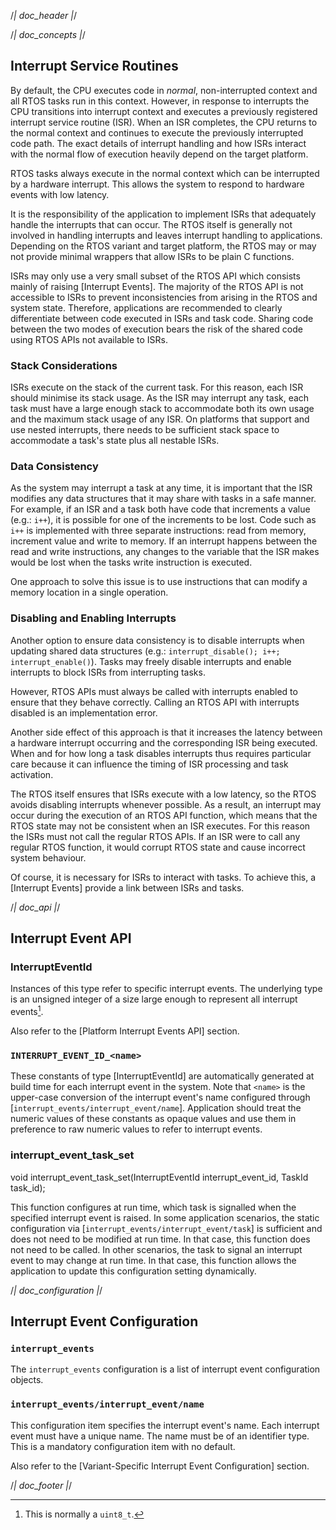 /*| doc_header |*/

/*| doc_concepts |*/
## Interrupt Service Routines

By default, the CPU executes code in *normal*, non-interrupted context and all RTOS tasks run in this context.
However, in response to interrupts the CPU transitions into interrupt context and executes a previously registered interrupt service routine (ISR).
When an ISR completes, the CPU returns to the normal context and continues to execute the previously interrupted code path.
The exact details of interrupt handling and how ISRs interact with the normal flow of execution heavily depend on the target platform.

RTOS tasks always execute in the normal context which can be interrupted by a hardware interrupt.
This allows the system to respond to hardware events with low latency.

It is the responsibility of the application to implement ISRs that adequately handle the interrupts that can occur.
The RTOS itself is generally not involved in handling interrupts and leaves interrupt handling to applications.
Depending on the RTOS variant and target platform, the RTOS may or may not provide minimal wrappers that allow ISRs to be plain C functions.

ISRs may only use a very small subset of the RTOS API which consists mainly of raising [Interrupt Events].
The majority of the RTOS API is not accessible to ISRs to prevent inconsistencies from arising in the RTOS and system state.
Therefore, applications are recommended to clearly differentiate between code executed in ISRs and task code.
Sharing code between the two modes of execution bears the risk of the shared code using RTOS APIs not available to ISRs.


### Stack Considerations

ISRs execute on the stack of the current task.
For this reason, each ISR should minimise its stack usage.
As the ISR may interrupt any task, each task must have a large enough stack to accommodate both its own usage and the maximum stack usage of any ISR.
On platforms that support and use nested interrupts, there needs to be sufficient stack space to accommodate a task's state plus all nestable ISRs.

### Data Consistency

As the system may interrupt a task at any time, it is important that the ISR modifies any data structures that it may share with tasks in a safe manner.
For example, if an ISR and a task both have code that increments a value (e.g.: `i++`), it is possible for one of the increments to be lost.
Code such as `i++` is implemented with three separate instructions: read from memory, increment value and write to memory.
If an interrupt happens between the read and write instructions, any changes to the variable that the ISR makes would be lost when the tasks write instruction is executed.

One approach to solve this issue is to use instructions that can modify a memory location in a single operation.

### Disabling and Enabling Interrupts

Another option to ensure data consistency is to disable interrupts when updating shared data structures (e.g.: `interrupt_disable(); i++; interrupt_enable()`).
Tasks may freely disable interrupts and enable interrupts to block ISRs from interrupting tasks.

However, RTOS APIs must always be called with interrupts enabled to ensure that they behave correctly.
Calling an RTOS API with interrupts disabled is an implementation error.

Another side effect of this approach is that it increases the latency between a hardware interrupt occurring and the corresponding ISR being executed.
When and for how long a task disables interrupts thus requires particular care because it can influence the timing of ISR processing and task activation.

The RTOS itself ensures that ISRs execute with a low latency, so the RTOS avoids disabling interrupts whenever possible.
As a result, an interrupt may occur during the execution of an RTOS API function, which means that the RTOS state may not be consistent when an ISR executes.
For this reason the ISRs must not call the regular RTOS APIs.
If an ISR were to call any regular RTOS function, it would corrupt RTOS state and cause incorrect system behaviour.

Of course, it is necessary for ISRs to interact with tasks.
To achieve this, a [Interrupt Events] provide a link between ISRs and tasks.


/*| doc_api |*/
## Interrupt Event API

### <span class="api">InterruptEventId</span>

Instances of this type refer to specific interrupt events.
The underlying type is an unsigned integer of a size large enough to represent all interrupt events[^InterruptEventId_width].

[^InterruptEventId_width]: This is normally a `uint8_t`.

Also refer to the [Platform Interrupt Events API] section.

### `INTERRUPT_EVENT_ID_<name>`

These constants of type [<span class="api">InterruptEventId</span>] are automatically generated at build time for each interrupt event in the system.
Note that `<name>` is the upper-case conversion of the interrupt event's name configured through [`interrupt_events/interrupt_event/name`].
Application should treat the numeric values of these constants as opaque values and use them in preference to raw numeric values to refer to interrupt events.

### <span class="api">interrupt_event_task_set</span>

<div class="codebox">void interrupt_event_task_set(InterruptEventId interrupt_event_id, TaskId task_id);</div>

This function configures at run time, which task is signalled when the specified interrupt event is raised.
In some application scenarios, the static configuration via [`interrupt_events/interrupt_event/task`] is sufficient and does not need to be modified at run time.
In that case, this function does not need to be called.
In other scenarios, the task to signal an interrupt event to may change at run time.
In that case, this function allows the application to update this configuration setting dynamically.

/*| doc_configuration |*/
## Interrupt Event Configuration

### `interrupt_events`

The `interrupt_events` configuration is a list of interrupt event configuration objects.

### `interrupt_events/interrupt_event/name`

This configuration item specifies the interrupt event's name.
Each interrupt event must have a unique name.
The name must be of an identifier type.
This is a mandatory configuration item with no default.

Also refer to the [Variant-Specific Interrupt Event Configuration] section.

/*| doc_footer |*/
